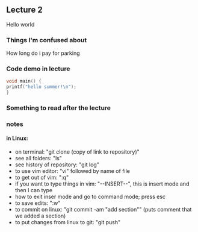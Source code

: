 ## Lecture 2
Hello world

### Things I'm confused about
How long do i pay for parking

### Code demo in lecture
``` c++
void main() {
printf("hello summer!\n");
}
```

### Something to read after the lecture


### notes
#### in Linux: 
- on terminal: "git clone (copy of link to repository)"
- see all folders: "ls"
- see history of repository: "git log"
- to use vim editor: "vi" followed by name of file
- to get out of vim: ":q"
- if you want to type things in vim: "--INSERT--", this is insert mode and then I can type
- how to exit inser mode and go to command mode; press esc
- to save edits: ":w"
- to commit on linux: "git commit -am "add section"" (puts comment that we added a section)
- to put changes from linux to git: "git push"

